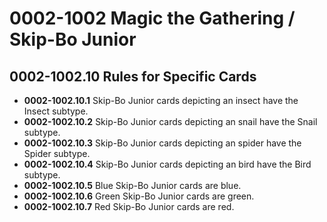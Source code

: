 # 0002-1002 Magic the Gathering / Skip-Bo Junior

## 0002-1002.10 Rules for Specific Cards
* **0002-1002.10.1** Skip-Bo Junior cards depicting an insect have the Insect subtype.
* **0002-1002.10.2** Skip-Bo Junior cards depicting an snail have the Snail subtype.
* **0002-1002.10.3** Skip-Bo Junior cards depicting an spider have the Spider subtype.
* **0002-1002.10.4** Skip-Bo Junior cards depicting an bird have the Bird subtype.
* **0002-1002.10.5** Blue Skip-Bo Junior cards are blue.
* **0002-1002.10.6** Green Skip-Bo Junior cards are green.
* **0002-1002.10.7** Red Skip-Bo Junior cards are red.


